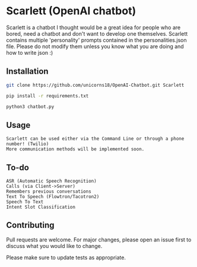 # Scarlett (OpenAI chatbot)

Scarlett is a chatbot I thought would be a great idea for people who are bored, need a chatbot and don't want to develop one themselves. Scarlett contains multiple 'personality' prompts contained in the personalities.json file. Please do not modify them unless you know what you are doing and how to write json :)

## Installation

```bash
git clone https://github.com/unicorns18/OpenAI-Chatbot.git Scarlett

pip install -r requirements.txt

python3 chatbot.py
```

## Usage

```
Scarlett can be used either via the Command Line or through a phone number! (Twilio)
More communication methods will be implemented soon.
```

## To-do

```
ASR (Automatic Speech Recognition)
Calls (via Client->Server)
Remembers previous conversations
Text To Speech (Flowtron/Tacotron2)
Speech To Text
Intent Slot Classification
```

## Contributing
Pull requests are welcome. For major changes, please open an issue first to discuss what you would like to change.

Please make sure to update tests as appropriate.
